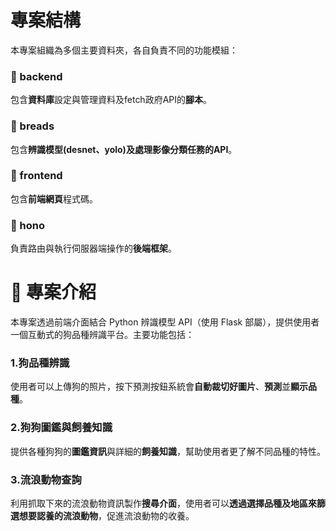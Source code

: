 # 專案結構
本專案組織為多個主要資料夾，各自負責不同的功能模組：

### 📂 backend
包含**資料庫**設定與管理資料及fetch政府API的**腳本**。
###  📂 breads
包含**辨識模型(desnet、yolo)**及處理影像分類任務的**API**。
### 📂 frontend
包含**前端網頁**程式碼。
### 📂 hono
負責路由與執行伺服器端操作的**後端框架**。

# 🐾 專案介紹
本專案透過前端介面結合 Python 辨識模型 API（使用 Flask 部屬），提供使用者一個互動式的狗品種辨識平台。主要功能包括：

### 1.狗品種辨識
使用者可以上傳狗的照片，按下預測按鈕系統會**自動裁切好圖片**、**預測**並**顯示品種**。
### 2.狗狗圖鑑與飼養知識
提供各種狗狗的**圖鑑資訊**與詳細的**飼養知識**，幫助使用者更了解不同品種的特性。
### 3.流浪動物查詢
利用抓取下來的流浪動物資訊製作**搜尋介面**，使用者可以**透過選擇品種及地區來篩選想要認養的流浪動物**，促進流浪動物的收養。
